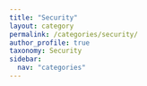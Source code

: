 ```yaml
---
title: "Security"
layout: category
permalink: /categories/security/
author_profile: true
taxonomy: Security
sidebar:
  nav: "categories"
---
```

